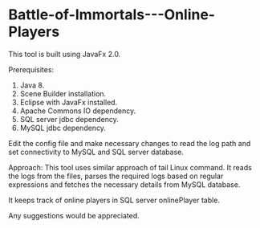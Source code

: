 # Battle-of-Immortals---Online-Players

This tool is built using JavaFx 2.0.

Prerequisites:
1. Java 8.
2. Scene Builder installation.
3. Eclipse with JavaFx installed.
4. Apache Commons IO dependency.
5. SQL server jdbc dependency.
6. MySQL jdbc dependency.

Edit the config file and make necessary changes to read the log path and set connectivity to MySQL and SQL server database.

Approach:
This tool uses similar approach of tail Linux command. It reads the logs from the files, parses the required logs based on regular expressions and fetches the necessary details from MySQL database.

It keeps track of online players in SQL server onlinePlayer table.

Any suggestions would be appreciated.
